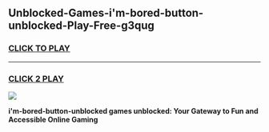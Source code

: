 
## Unblocked-Games-i'm-bored-button-unblocked-Play-Free-g3qug
<h3>
<a href="https://premium76.site?title=i'm-bored-button-unblocked&ref=18A1">CLICK TO PLAY</a></h3>
<hr>

<h3>
<a href="https://premium76.site?title=i'm-bored-button-unblocked&ref=18A1">CLICK 2 PLAY</a>
  
</h3>

<a href="https://premium76.site?title=i'm-bored-button-unblocked&ref=18A1"><img src="https://clearcache.store/games.png"></a>


**i'm-bored-button-unblocked games unblocked: Your Gateway to Fun and Accessible Online Gaming**
